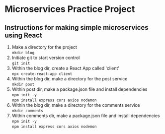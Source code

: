 # Microservices Practice Project

## Instructions for making simple microservices using React

1. Make a directory for the project  
   `mkdir blog`
1. Initiate git to start version control  
   `git init`
1. Within the blog dir, create a React App called 'client'  
   `npx create-react-app client`
1. Within the blog dir, make a directory for the post service  
   `mkdir post`
1. Within post dir, make a package.json file and install dependencies  
   `npm init -y`  
   `npm install express cors axios nodemon`
1. Within the blog dir, make a directory for the comments service  
   `mkdir comments`
1. Within comments dir, make a package.json file and install dependencies  
   `npm init -y`  
   `npm install express cors axios nodemon`
